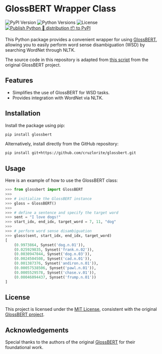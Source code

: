 # GlossBERT Wrapper Class

![PyPI Version](https://img.shields.io/pypi/v/glossbert)
![Python Versions](https://img.shields.io/pypi/pyversions/glossbert)
![License](https://img.shields.io/pypi/l/glossbert)
[![Publish Python 🐍 distribution 📦 to PyPI](https://github.com/cruzlorite/glossbert/actions/workflows/publish-pypi.yaml/badge.svg)](https://github.com/cruzlorite/glossbert/actions/workflows/publish-pypi.yaml)

This Python package provides a convenient wrapper for using [GlossBERT](https://github.com/HSLCY/GlossBERT/tree/master), allowing you to easily perform word sense disambiguation (WSD) by searching WordNet through NLTK.

The source code in this repository is adapted from [this script](https://github.com/HSLCY/GlossBERT/blob/master/run_infer_demo_sent_cls_ws_with_nltk.py) from the original GlossBERT project.

## Features

- Simplifies the use of GlossBERT for WSD tasks.
- Provides integration with WordNet via NLTK.

## Installation

Install the package using pip:

```bash 
pip install glossbert
```

Alternatively, install directly from the GitHub repository:

```bash
pip install git+https://github.com/cruzlorite/glossbert.git
```

## Usage

Here is an example of how to use the GlossBERT class:

```python
>>> from glossbert import GlossBERT
>>> 
>>> # initialize the GlossBERT instance
>>> gloss = GlossBERT()
>>> 
>>> # define a sentence and specify the target word
>>> sent = "I love dogs!"
>>> start_idx, end_idx, target_word = 7, 11, "dog"
>>> 
>>> # perform word sense disambiguation
>>> gloss(sent, start_idx, end_idx, target_word)
[
    (0.9973864, Synset('dog.n.01')),
    (0.025929835, Synset('frank.n.02')),
    (0.0030947044, Synset('dog.n.03')),
    (0.0024504508, Synset('cad.n.01')),
    (0.001387376, Synset('andiron.n.01')),
    (0.00057538506, Synset('pawl.n.01')),
    (0.0005529578, Synset('chase.v.01')),
    (0.00046094437, Synset('frump.n.01'))
]
```

## License

This project is licensed under the [MIT License](https://opensource.org/license/mit), consistent with the original [GlossBERT project](https://github.com/HSLCY/GlossBERT/tree/master).

## Acknowledgements

Special thanks to the authors of the original [GlossBERT](https://github.com/HSLCY/GlossBERT/tree/master) for their foundational work.
